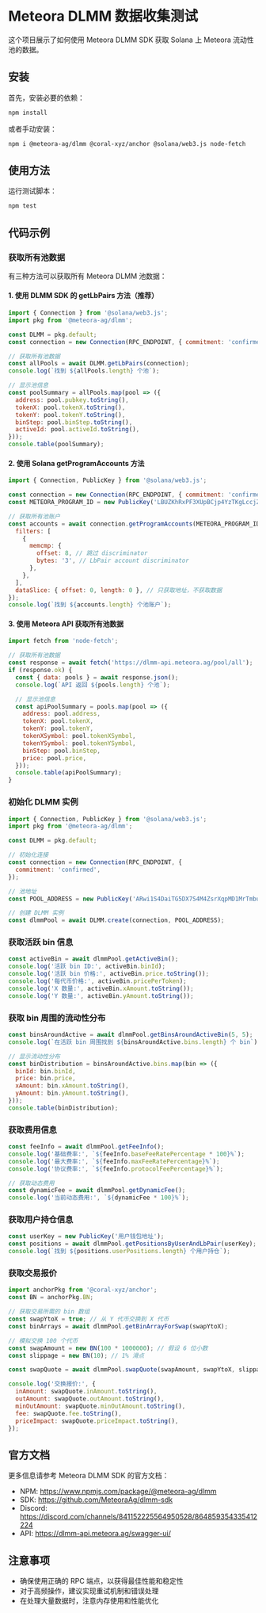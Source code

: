 # Meteora DLMM 数据收集测试

这个项目展示了如何使用 Meteora DLMM SDK 获取 Solana 上 Meteora 流动性池的数据。

## 安装

首先，安装必要的依赖：

```bash
npm install
```

或者手动安装：

```bash
npm i @meteora-ag/dlmm @coral-xyz/anchor @solana/web3.js node-fetch
```

## 使用方法

运行测试脚本：

```bash
npm test
```

## 代码示例

### 获取所有池数据

有三种方法可以获取所有 Meteora DLMM 池数据：

#### 1. 使用 DLMM SDK 的 getLbPairs 方法（推荐）

```javascript
import { Connection } from '@solana/web3.js';
import pkg from '@meteora-ag/dlmm';

const DLMM = pkg.default;
const connection = new Connection(RPC_ENDPOINT, { commitment: 'confirmed' });

// 获取所有池数据
const allPools = await DLMM.getLbPairs(connection);
console.log(`找到 ${allPools.length} 个池`);

// 显示池信息
const poolSummary = allPools.map(pool => ({
  address: pool.pubkey.toString(),
  tokenX: pool.tokenX.toString(),
  tokenY: pool.tokenY.toString(),
  binStep: pool.binStep.toString(),
  activeId: pool.activeId.toString(),
}));
console.table(poolSummary);
```

#### 2. 使用 Solana getProgramAccounts 方法

```javascript
import { Connection, PublicKey } from '@solana/web3.js';

const connection = new Connection(RPC_ENDPOINT, { commitment: 'confirmed' });
const METEORA_PROGRAM_ID = new PublicKey('LBUZKhRxPF3XUpBCjp4YzTKgLccjZhTSDM9YuVaPwxo');

// 获取所有池账户
const accounts = await connection.getProgramAccounts(METEORA_PROGRAM_ID, {
  filters: [
    {
      memcmp: {
        offset: 8, // 跳过 discriminator
        bytes: '3', // LbPair account discriminator
      },
    },
  ],
  dataSlice: { offset: 0, length: 0 }, // 只获取地址，不获取数据
});
console.log(`找到 ${accounts.length} 个池账户`);
```

#### 3. 使用 Meteora API 获取所有池数据

```javascript
import fetch from 'node-fetch';

// 获取所有池数据
const response = await fetch('https://dlmm-api.meteora.ag/pool/all');
if (response.ok) {
  const { data: pools } = await response.json();
  console.log(`API 返回 ${pools.length} 个池`);

  // 显示池信息
  const apiPoolSummary = pools.map(pool => ({
    address: pool.address,
    tokenX: pool.tokenX,
    tokenY: pool.tokenY,
    tokenXSymbol: pool.tokenXSymbol,
    tokenYSymbol: pool.tokenYSymbol,
    binStep: pool.binStep,
    price: pool.price,
  }));
  console.table(apiPoolSummary);
}
```

### 初始化 DLMM 实例

```javascript
import { Connection, PublicKey } from '@solana/web3.js';
import pkg from '@meteora-ag/dlmm';

const DLMM = pkg.default;

// 初始化连接
const connection = new Connection(RPC_ENDPOINT, {
  commitment: 'confirmed',
});

// 池地址
const POOL_ADDRESS = new PublicKey('ARwi1S4DaiTG5DX7S4M4ZsrXqpMD1MrTmbu9ue2tpmEq');

// 创建 DLMM 实例
const dlmmPool = await DLMM.create(connection, POOL_ADDRESS);
```

### 获取活跃 bin 信息

```javascript
const activeBin = await dlmmPool.getActiveBin();
console.log('活跃 bin ID:', activeBin.binId);
console.log('活跃 bin 价格:', activeBin.price.toString());
console.log('每代币价格:', activeBin.pricePerToken);
console.log('X 数量:', activeBin.xAmount.toString());
console.log('Y 数量:', activeBin.yAmount.toString());
```

### 获取 bin 周围的流动性分布

```javascript
const binsAroundActive = await dlmmPool.getBinsAroundActiveBin(5, 5);
console.log(`在活跃 bin 周围找到 ${binsAroundActive.bins.length} 个 bin`);

// 显示流动性分布
const binDistribution = binsAroundActive.bins.map(bin => ({
  binId: bin.binId,
  price: bin.price,
  xAmount: bin.xAmount.toString(),
  yAmount: bin.yAmount.toString(),
}));
console.table(binDistribution);
```

### 获取费用信息

```javascript
const feeInfo = await dlmmPool.getFeeInfo();
console.log('基础费率:', `${feeInfo.baseFeeRatePercentage * 100}%`);
console.log('最大费率:', `${feeInfo.maxFeeRatePercentage}%`);
console.log('协议费率:', `${feeInfo.protocolFeePercentage}%`);

// 获取动态费用
const dynamicFee = await dlmmPool.getDynamicFee();
console.log('当前动态费用:', `${dynamicFee * 100}%`);
```

### 获取用户持仓信息

```javascript
const userKey = new PublicKey('用户钱包地址');
const positions = await dlmmPool.getPositionsByUserAndLbPair(userKey);
console.log(`找到 ${positions.userPositions.length} 个用户持仓`);
```

### 获取交易报价

```javascript
import anchorPkg from '@coral-xyz/anchor';
const BN = anchorPkg.BN;

// 获取交易所需的 bin 数组
const swapYtoX = true; // 从 Y 代币交换到 X 代币
const binArrays = await dlmmPool.getBinArrayForSwap(swapYtoX);

// 模拟交换 100 个代币
const swapAmount = new BN(100 * 1000000); // 假设 6 位小数
const slippage = new BN(10); // 1% 滑点

const swapQuote = await dlmmPool.swapQuote(swapAmount, swapYtoX, slippage, binArrays);

console.log('交换报价:', {
  inAmount: swapQuote.inAmount.toString(),
  outAmount: swapQuote.outAmount.toString(),
  minOutAmount: swapQuote.minOutAmount.toString(),
  fee: swapQuote.fee.toString(),
  priceImpact: swapQuote.priceImpact.toString(),
});
```

## 官方文档

更多信息请参考 Meteora DLMM SDK 的官方文档：

- NPM: https://www.npmjs.com/package/@meteora-ag/dlmm
- SDK: https://github.com/MeteoraAg/dlmm-sdk
- Discord: https://discord.com/channels/841152225564950528/864859354335412224
- API: https://dlmm-api.meteora.ag/swagger-ui/

## 注意事项

- 确保使用正确的 RPC 端点，以获得最佳性能和稳定性
- 对于高频操作，建议实现重试机制和错误处理
- 在处理大量数据时，注意内存使用和性能优化
